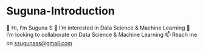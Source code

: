 # Suguna-Introduction
👋 Hi, I’m Suguna S
👀 I’m interested in Data Science & Machine Learning
💞️ I’m looking to collaborate on Data Science & Machine Learning
📫 Reach me on ssugunass@gmail.com
